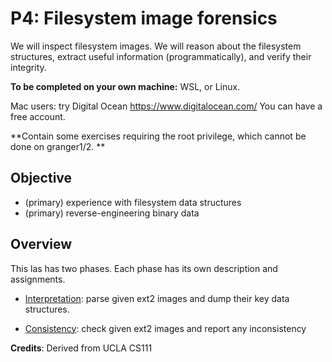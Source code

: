 # P4: Filesystem image forensics

We will inspect filesystem images. We will reason about the filesystem structures, extract useful information (programmatically), and verify their integrity. 

**To be completed on your own machine:** WSL, or Linux. 

Mac users: try Digital Ocean https://www.digitalocean.com/ You can have a free account. 

**Contain some exercises requiring the root privilege, which cannot be done on granger1/2. ** 

## Objective

* (primary) experience with filesystem data structures
* (primary) reverse-engineering binary data 

## Overview

This las has two phases. Each phase has its own description and assignments. 

* [Interpretation](interpretation.md): parse given ext2 images and dump their key data structures.

* [Consistency](consistency.md): check given ext2 images and report any inconsistency 

**Credits**: Derived from UCLA CS111



